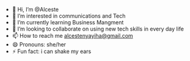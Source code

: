 - 👋 Hi, I’m @Alceste
- 👀 I’m interested in communications and Tech 
- 🌱 I’m currently learning Business Mangment 
- 💞️ I’m looking to collaborate on using new tech skills in every day life 
- 📫 How to reach me alcestenyayiha@gmail.com
- 😄 Pronouns: she/her
- ⚡ Fun fact: i can shake my ears 

<!---
Alceste123/Alceste123 is a ✨ special ✨ repository because its `README.md` (this file) appears on your GitHub profile.
You can click the Preview link to take a look at your changes.
--->
